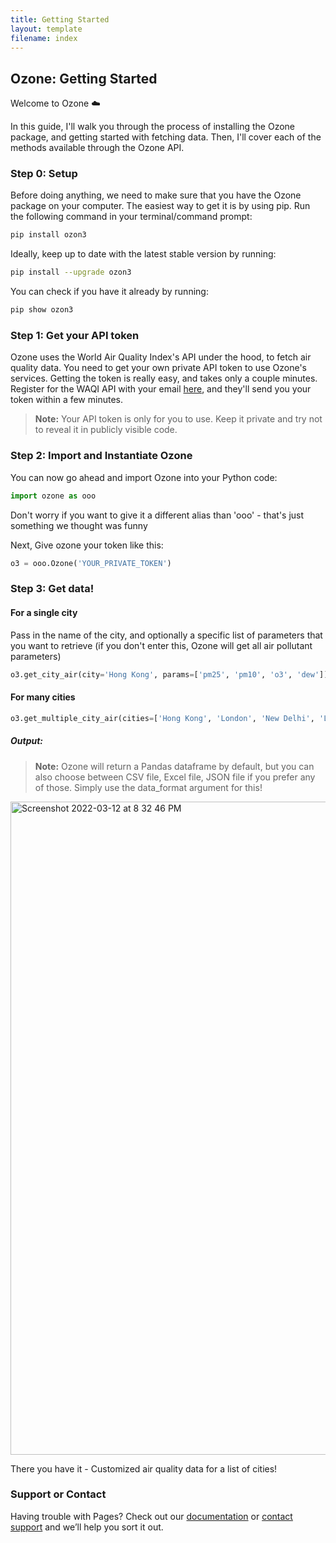 ```yaml
---
title: Getting Started
layout: template
filename: index
--- 
```


## Ozone: Getting Started

Welcome to Ozone ☁️

In this guide, I'll walk you through the process of installing the Ozone package, and getting started with fetching data. Then, I'll cover each of the methods available through the Ozone API.

### Step 0: Setup

Before doing anything, we need to make sure that you have the Ozone package on your computer. The easiest way to get it is by using pip.
Run the following command in your terminal/command prompt:
```sh
pip install ozon3
```
Ideally, keep up to date with the latest stable version by running:
```sh
pip install --upgrade ozon3
```
You can check if you have it already by running:
```sh
pip show ozon3
```

### Step 1: Get your API token

Ozone uses the World Air Quality Index's API under the hood, to fetch air quality data. You need to get your own private API token to use Ozone's services.
Getting the token is really easy, and takes only a couple minutes. Register for the WAQI API with your email [here](https://aqicn.org/data-platform/token/#/), and they'll send you your token within a few minutes. 

> **Note:** Your API token is only for you to use. Keep it private and try not to reveal it in publicly visible code.

### Step 2: Import and Instantiate Ozone

You can now go ahead and import Ozone into your Python code:
```python
import ozone as ooo
```
Don't worry if you want to give it a different alias than 'ooo' - that's just something we thought was funny

Next, Give ozone your token like this:
```python
o3 = ooo.Ozone('YOUR_PRIVATE_TOKEN')
```

### Step 3: Get data!

#### For a single city

Pass in the name of the city, and optionally a specific list of parameters that you want to retrieve (if you don't enter this, Ozone will get all air pollutant parameters)
```python
o3.get_city_air(city='Hong Kong', params=['pm25', 'pm10', 'o3', 'dew'])
```

#### For many cities
```python
o3.get_multiple_city_air(cities=['Hong Kong', 'London', 'New Delhi', 'Los Angeles'], params=['no2', 'so2', 'aqi', 'co'])
```

##### Output:
> **Note:** Ozone will return a Pandas dataframe by default, but you can also choose between CSV file, Excel file, JSON file if you prefer any of those. Simply use the data_format argument for this!

<img width="1045" alt="Screenshot 2022-03-12 at 8 32 46 PM" src="https://user-images.githubusercontent.com/68847270/158023272-2843d6b8-2d0f-46b1-b9da-f190f3034696.png">


There you have it - Customized air quality data for a list of cities!


### Support or Contact

Having trouble with Pages? Check out our [documentation](https://docs.github.com/categories/github-pages-basics/) or [contact support](https://support.github.com/contact) and we’ll help you sort it out.
